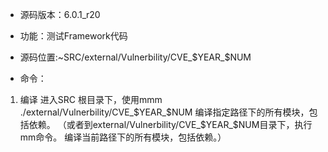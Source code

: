 * 源码版本：6.0.1_r20
* 功能：测试Framework代码
* 源码位置:~SRC/external/Vulnerbility/CVE_$YEAR_$NUM

* 命令：

1. 编译
进入SRC 根目录下，使用mmm ./external/Vulnerbility/CVE_$YEAR_$NUM
编译指定路径下的所有模块，包括依赖。
（或者到external/Vulnerbility/CVE_$YEAR_$NUM目录下，执行mm命令。
编译当前路径下的所有模块，包括依赖。）
